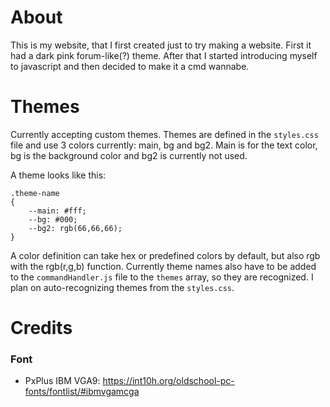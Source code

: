 # About

This is my website, that I first created just to try making a website. First it had a dark pink forum-like(?) theme. After that I started introducing myself to javascript and then decided to make it a cmd wannabe.

# Themes

Currently accepting custom themes.
Themes are defined in the `styles.css` file and use 3 colors currently: main, bg and bg2.
Main is for the text color, bg is the background color and bg2 is currently not used.

A theme looks like this:
```
.theme-name
{
    --main: #fff;
    --bg: #000;
    --bg2: rgb(66,66,66);
}
```
A color definition can take hex or predefined colors by default, but also rgb with the rgb(r,g,b) function. Currently theme names also have to be added to the `commandHandler.js` file to the `themes` array, so they are recognized. I plan on auto-recognizing themes from the `styles.css`.

# Credits

### Font

* PxPlus IBM VGA9: https://int10h.org/oldschool-pc-fonts/fontlist/#ibmvgamcga
